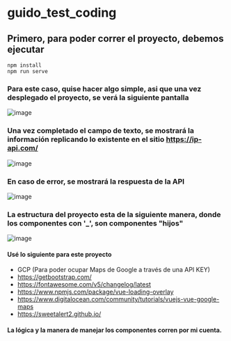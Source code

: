 # guido_test_coding

## Primero, para poder correr el proyecto, debemos ejecutar
```
npm install
npm run serve
```

### Para este caso, quise hacer algo simple, asi que una vez desplegado el proyecto, se verá la siguiente pantalla
![image](https://user-images.githubusercontent.com/36977397/149065026-2aa67c7a-c6ba-495b-9f5e-f310368110ff.png)
### Una vez completado el campo de texto, se mostrará la información replicando lo existente en el sitio https://ip-api.com/
![image](https://user-images.githubusercontent.com/36977397/149786455-1d762f37-ff5b-4736-9d9f-03d7d7882abd.png)
### En caso de error, se mostrará la respuesta de la API
![image](https://user-images.githubusercontent.com/36977397/149785992-5c6789df-1d15-42b9-9626-1f997712811f.png)



### La estructura del proyecto esta de la siguiente manera, donde los componentes con '_', son componentes "hijos" 
![image](https://user-images.githubusercontent.com/36977397/149786334-8ee3d762-7682-4531-a954-d3e713fa01c0.png)



#### Usé lo siguiente para este proyecto
+ GCP (Para poder ocupar Maps de Google a través de una API KEY)
+ https://getbootstrap.com/
+ https://fontawesome.com/v5/changelog/latest
+ https://www.npmjs.com/package/vue-loading-overlay
+ https://www.digitalocean.com/community/tutorials/vuejs-vue-google-maps
+ https://sweetalert2.github.io/

#### La lógica y la manera de manejar los componentes corren por mi cuenta.
